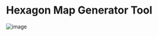 # Hexagon Map Generator Tool
![image](https://github.com/SimonBalint03/HexagonMapGeneration/assets/94404223/d9c71112-4122-4d49-9891-972147d6dffb)
